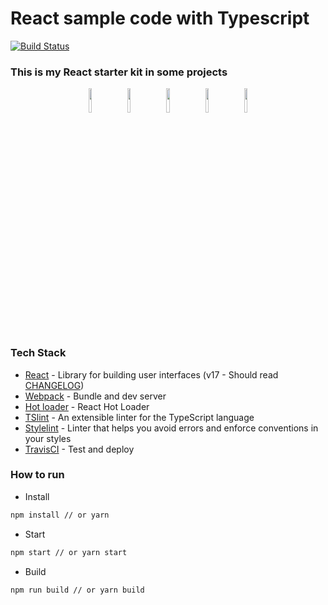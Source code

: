 # React sample code with Typescript
[![Build Status][build-badge]][build]
### This is my React starter kit in some projects

<div align="center">
  <img src="https://seeklogo.com/images/R/react-logo-7B3CE81517-seeklogo.com.png" width="10%" />
  &nbsp;
  <img src="https://github.com/webpack/media/blob/master/logo/icon-square-big.svg" width="10%" />
  &nbsp;
  <img src="https://devstickers.com/assets/img/pro/tzgi.png" width="10%" />
  &nbsp;
  <img src="https://seeklogo.com/images/S/stylelint-logo-631B4EAA36-seeklogo.com.png" width="10%" />
  &nbsp;
  <img src="https://travis-ci.com/images/logos/TravisCI-Mascot-1.png" width="10%" />
</div>

### Tech Stack
- [React][reactjs] - Library for building user interfaces (v17 - Should read [CHANGELOG][reactjs@17])
- [Webpack][webpack] - Bundle and dev server
- [Hot loader][react-hot-loader] - React Hot Loader
- [TSlint][tslint] - An extensible linter for the TypeScript language
- [Stylelint][stylelint] - Linter that helps you avoid errors and enforce conventions in your styles
- [TravisCI][travis-ci] - Test and deploy

### How to run
- Install
```bash
npm install // or yarn
```

- Start
```bash
npm start // or yarn start
```

- Build
```bash
npm run build // or yarn build
```
[reactjs]: https://reactjs.org
[reactjs@17]: https://github.com/facebook/react/blob/master/CHANGELOG.md
[webpack]: https://webpack.js.org
[react-hot-loader]: https://github.com/gaearon/react-hot-loader
[build-badge]: https://travis-ci.com/toanleviet95/react-sample-with-webpack.svg?branch=master
[tslint]: https://palantir.github.io/tslint
[stylelint]: https://stylelint.io
[travis-ci]: https://travis-ci.org
[build]: https://travis-ci.org/toanleviet95/react-sample-with-typescript
